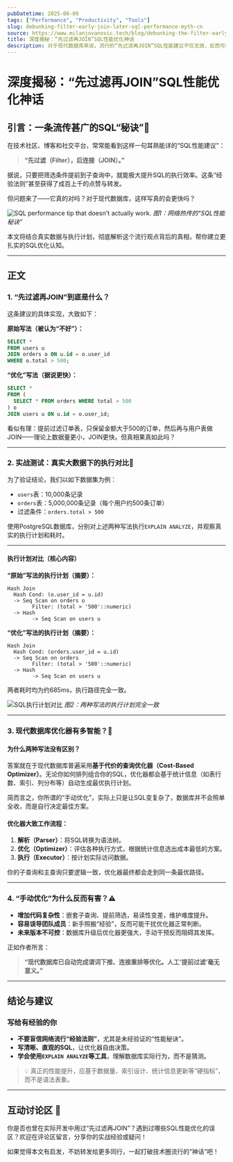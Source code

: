 ```yaml
---
pubDatetime: 2025-06-09
tags: ["Performance", "Productivity", "Tools"]
slug: debunking-filter-early-join-later-sql-performance-myth-cn
source: https://www.milanjovanovic.tech/blog/debunking-the-filter-early-join-later-sql-performance-myth
title: 深度揭秘：“先过滤再JOIN”SQL性能优化神话
description: 对于现代数据库来说，流行的“先过滤再JOIN”SQL性能建议不仅无效，反而可能让你的代码更难维护。本文结合实测案例与执行计划，揭示真实的SQL优化逻辑，并为有经验的技术人指出真正的性能提升之道。
---
```


# 深度揭秘：“先过滤再JOIN”SQL性能优化神话

## 引言：一条流传甚广的SQL“秘诀”🤔

在技术社区、博客和社交平台，常常能看到这样一句耳熟能详的“SQL性能建议”：

> **“先过滤（Filter），后连接（JOIN）。”**

据说，只要把筛选条件提前到子查询中，就能极大提升SQL的执行效率。这条“经验法则”甚至获得了成百上千的点赞与转发。

但问题来了——它真的对吗？对于现代数据库，这样写真的会更快吗？

![SQL performance tip that doesn't actually work.](https://www.milanjovanovic.tech/blogs/mnw_145/sql_performance_tip.png?imwidth=1920)
_图1：网络热传的“SQL性能秘诀”_

本文将结合真实数据与执行计划，彻底解析这个流行观点背后的真相，帮你建立更扎实的SQL优化认知。

---

## 正文

### 1. “先过滤再JOIN”到底是什么？

这条建议的具体实现，大致如下：

**原始写法（被认为“不好”）：**

```sql
SELECT *
FROM users u
JOIN orders o ON u.id = o.user_id
WHERE o.total > 500;
```

**“优化”写法（据说更快）：**

```sql
SELECT *
FROM (
  SELECT * FROM orders WHERE total > 500
) o
JOIN users u ON u.id = o.user_id;
```

看似有理：提前过滤订单表，只保留金额大于500的订单，然后再与用户表做JOIN——理论上数据量更小，JOIN更快。但真相果真如此吗？

---

### 2. 实战测试：真实大数据下的执行对比🧪

为了验证结论，我们以如下数据集为例：

- `users`表：10,000条记录
- `orders`表：5,000,000条记录（每个用户约500条订单）
- 过滤条件：`orders.total > 500`

使用PostgreSQL数据库，分别对上述两种写法执行`EXPLAIN ANALYZE`，并观察真实的执行计划和耗时。

---

#### 执行计划对比（核心内容）

**“原始”写法的执行计划（摘要）：**

```
Hash Join
  Hash Cond: (o.user_id = u.id)
  -> Seq Scan on orders o
        Filter: (total > '500'::numeric)
  -> Hash
        -> Seq Scan on users u
```

**“优化”写法的执行计划（摘要）：**

```
Hash Join
  Hash Cond: (orders.user_id = u.id)
  -> Seq Scan on orders
        Filter: (total > '500'::numeric)
  -> Hash
        -> Seq Scan on users u
```

两者耗时均为约685ms，执行路径完全一致。

![SQL执行计划对比](https://www.milanjovanovic.tech/blogs/mnw_145/sql_performance_tip.png?imwidth=1920)
_图2：两种写法的执行计划完全一致_

---

### 3. 现代数据库优化器有多智能？🧠

#### 为什么两种写法没有区别？

答案就在于现代数据库普遍采用**基于代价的查询优化器（Cost-Based Optimizer）**。无论你如何排列组合你的SQL，优化器都会基于统计信息（如表行数、索引、列分布等）自动生成最优执行计划。

简而言之，你所谓的“手动优化”，实际上只是让SQL变复杂了，数据库并不会照单全收，而是自行决定最佳方案。

#### 优化器大致工作流程：

1. **解析（Parser）**：将SQL转换为语法树。
2. **优化（Optimizer）**：评估各种执行方式，根据统计信息选出成本最低的方案。
3. **执行（Executor）**：按计划实际访问数据。

你的子查询和主查询只要逻辑一致，优化器最终都会走到同一条最优路径。

---

### 4. “手动优化”为什么反而有害？⚠️

- **增加代码复杂性**：嵌套子查询、提前筛选，易读性变差，维护难度提升。
- **容易误导团队成员**：新手照搬“经验”，反而可能干扰优化器正常判断。
- **未来版本不可控**：数据库升级后优化器更强大，手动干预反而阻碍其发挥。

正如作者所言：

> **“现代数据库已自动完成谓词下推、连接重排等优化。人工‘提前过滤’毫无意义。”**

---

## 结论与建议

### 写给有经验的你

- **不要盲信网络流行“经验法则”**，尤其是未经验证的“性能秘诀”。
- **写清晰、直观的SQL**，让优化器自由决策。
- **学会使用`EXPLAIN ANALYZE`等工具**，理解数据库实际行为，而不是猜测。

> 💡 真正的性能提升，应基于数据量、索引设计、统计信息更新等“硬指标”，而不是语法表象。

---

## 互动讨论区 🎤

你是否也曾在实际开发中用过“先过滤再JOIN”？遇到过哪些SQL性能优化的误区？欢迎在评论区留言，分享你的实战经验或疑问！

如果觉得本文有启发，不妨转发给更多同行，一起打破技术圈流行的“神话”吧！

